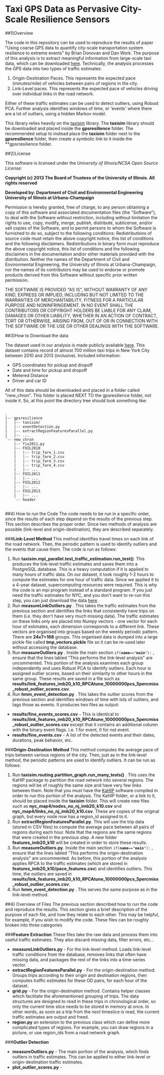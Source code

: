 Taxi GPS Data as Pervasive City-Scale Resilience Sensors
=============

##1)Overview

The code in this repository can be used to reproduce the results of paper "Using coarse GPS data to quantify city-scale transportation system resilience to extreme events" by Brian Donovan and Dan Work.  The purpose of this analysis is to extract meaningful information from large-scale taxi data, which can be downloaded [here](http://publish.illinois.edu/dbwork/open-data/).  Technically, the analysis processes the GPS data into two types of traffic estimates:

1. Origin-Destination Paces.  This represents the expected pace (minutes/mile) of vehicles between pairs of regions in the city.
2. Link-Level paces.  This represents the expected pace of vehicles driving over individual links in the road network.

Either of these traffic estimates can be used to detect outliers, using Robust PCA.  Further analysis identifies windows of time, or 'events' where there are a lot of outliers, using a hidden Markov model.

This library relies heavily on the [taxisim](https://github.com/Lab-Work/taxisim) library.  The **taxisim** library should be downloaded and placed inside the **gpsresilience** folder.  The recommended setup to instead place the **taxisim** folder next to the **gpsresilience** folder, then create a symbolic link to it inside the **gpsrresilience folder.

##2)License


This software is licensed under the *University of Illinois/NCSA Open Source License*:

**Copyright (c) 2013 The Board of Trustees of the University of Illinois. All rights reserved**

**Developed by: Department of Civil and Environmental Engineering University of Illinois at Urbana-Champaign**

Permission is hereby granted, free of charge, to any person obtaining a copy of this software and associated documentation files (the "Software"), to deal with the Software without restriction, including without limitation the rights to use, copy, modify, merge, publish, distribute, sublicense, and/or sell copies of the Software, and to permit persons to whom the Software is furnished to do so, subject to the following conditions: Redistributions of source code must retain the above copyright notice, this list of conditions and the following disclaimers. Redistributions in binary form must reproduce the above copyright notice, this list of conditions and the following disclaimers in the documentation and/or other materials provided with the distribution. Neither the names of the Department of Civil and Environmental Engineering, the University of Illinois at Urbana-Champaign, nor the names of its contributors may be used to endorse or promote products derived from this Software without specific prior written permission.

THE SOFTWARE IS PROVIDED "AS IS", WITHOUT WARRANTY OF ANY KIND, EXPRESS OR IMPLIED, INCLUDING BUT NOT LIMITED TO THE WARRANTIES OF MERCHANTABILITY, FITNESS FOR A PARTICULAR PURPOSE AND NONINFRINGEMENT. IN NO EVENT SHALL THE CONTRIBUTORS OR COPYRIGHT HOLDERS BE LIABLE FOR ANY CLAIM, DAMAGES OR OTHER LIABILITY, WHETHER IN AN ACTION OF CONTRACT, TORT OR OTHERWISE, ARISING FROM, OUT OF OR IN CONNECTION WITH THE SOFTWARE OR THE USE OR OTHER DEALINGS WITH THE SOFTWARE.








##3)How to Download the data

The dataset used in our analysis is made publicly available [here](http://publish.illinois.edu/dbwork/open-data/).  This dataset contains record of almost 700 million taxi trips in New York City between 2010 and 2013 (inclusive).  Included information:
- GPS coordinates for pickup and dropoff
- Date and time for pickup and dropoff
- Metered Distance
- Driver and car ID

All of this data should be downloaded and placed in a folder called "new_chron".  This folder is placed NEXT TO the gpsresilience folder, not inside it.  So, at this point the directory tree should look something like:
<pre>
<code>
.
|-- gpsresilience
|   |-- taxisim/
|   |-- eventDetection.py
|   |-- extractRegionFeaturesParallel.py
|   |-- ...
`-- new_chron
    |-- fix2011.py
    |-- FOIL2010
    |   |-- trip_fare_1.csv
    |   |-- trip_fare_2.csv
    |   |-- trip_fare_3.csv
    |   |-- trip_fare_4.csv
    |   |-- ...
    |-- FOIL2011
    |   |-- ...
    |-- FOIL2012
    |   |-- ...
    |-- FOIL2013
    |   |-- ...
    `-- header
</code>
</pre>
 
##4) How to run the Code
The code needs to be run in a specific order, since the results of each step depend on the results of the previous step.  This section describes the proper order.  Since two methods of analysis are possible (link-level and origin-destination), they are described separately.

###**Link-Level Method**
This method identifies travel times on each link of the road network.  Then, the periodic pattern is used to identify outliers and the events that cause them.  The code is run as follows:

1. Run **taxisim.mpi_parallel.test_traffic_estimation.run_test()**.  This produces the link-level traffic estimates and saves them into a PostgreSQL database.  This is a heavy computation if it is applied to many hours of traffic data.  On our dataset, it took roughly 1-2 hours to compute the estimates for one hour of traffic data.  Since we applied it to a 4-year dataset, supercomputing resources were required.  This is why the code is an mpi program instead of a standard program.  If you just need the traffic estimates for NYC, and you don't want to re-run this step, you can just download the data [here](www.ihaventuploadedthedatayet.com).
2. Run **measureLinkOutliers.py** .  This takes the traffic estimates from the previous section and identifies the links that consistently have trips on them (i.e. they don't have very much missing data).  The traffic estimates on these links only are placed into Numpy vectors - one vector for each hour of estimates, each dimension corresponds to a different link.  These vectors are organised into groups based on the weekly periodic pattern.  There are **24x7=168** groups.  This organised data is dumped into a large pickle file called **tmp_vectors.pickle** file so it can be re-used later without accessing the database.
3. Run **measureOutliers.py** .  Inside the main section <code>if(__name__=="__main__"):</code> , ensure that the lines labled "This performs the link-level analysis" are uncommented. This portion of the analysis examines each group independently and uses Robust PCA to identify outliers.  Each hour is assigned outlier scores, based on their similarity to other hours in the same group.  These results are saved in a file such as **results/link_features_imb20_k10_RPCAtune_10000000pcs_5percmiss_robust_outlier_scores.csv**.
4. Run **hmm_event_detection.py** .  This takes the outlier scores from the previous section and identifies windows of time with lots of outliers, and tags those as events.  It produces two files as output:
  - **results/fine_events_scores.csv** - This is identical to **results/link_features_imb20_k10_RPCAtune_10000000pcs_5percmiss_robust_outlier_scores.csv** except that it contains an additional column with the binary event flags.  I.e. 1 for event, 0 for not event.
  - **results/fine_events.csv** - A list of the detected events and their dates, durations, peak behavior, etc.

###**Origin-Destination Method**
This method computes the average pace of trips between various regions of the city.  Then, just as in the link-level method, the periodic patterns are used to identify outliers.  It can be run as follows:

1. Run **taxisim.routing.partition_graph.run_many_tests()** .  This uses the KaHIP package to partition the road network into several regions.  The regions will be of roughly the same size and have very few links between them.  Note that you must have the [KaHIP](https://github.com/schulzchristian/KaHIP/) software compiled in order to run this portion of the analysis.  The KaHIP folder, or a link to it, should be placed inside the **taxisim** folder.  This will create new files such as **nyc_map4/nodes_no_nj_imb20_k10.csv** and **nyc_map4/links_no_nj_imb20_k10.csv**.  These are copies of the original graph, but every node now has a region_id assigned to it.
2. Run **extractRegionFeaturesParallel.py**. This will use the trip data (stored in CSV files) to compute the average pace between all pairs of regions during each hour.  Note that the regions are the same regions that were created in the previous step.  A new folder **features_imb20_k10** will be created in order to store these results.
3. Run **measureOutliers.py**. Inside the main section <code>if(__name__=="__main__"):</code> , ensure that the lines labled "This performs the origin-destination analysis" are uncommented.  As before, this portion of the analysis applies RPCA to the traffic estimates (which are stored in **features_imb20_k10/pace_features.csv**) and identifies outliers.  This time, the outliers are saved in **results/link_features_imb20_k10_RPCAtune_10000000pcs_5percmiss_robust_outlier_scores.csv**.
4. Run **hmm_event_detection.py** .  This serves the same purpose as in the link-level method.

 
##4) Overview of Files
The previous section described how to run the code and reproduce the results.  This section gives a brief description of the purpose of each file, and how they relate to each other.  This may be helpful, for example, if you wish to modify the code.  These files can be roughly broken into three categories

###**Feature Extraction**
These files take the raw data and process them into useful traffic estimates.  They also discard missing data, filter errors, etc...
- **measureLinkOutliers.py** - For the link-level method.  Loads link-level traffic conditions from the database, removes links that often have missing data, and packages the rest of the links into a time-series vector.
- **extractRegionFeaturesParallel.py** - For the origin-destination method.  Groups trips according to their origin and destination regions, then computes traffic estimates for these OD pairs, for each hour of the dataset.
- **grid.py** - For the origin-destination method.  Contains helper classes which facilitate the aforementioned grouping of trips.  The data structures are designed to read in these trips in chronological order, so only the current time slice needs to be stored in memory at once.  In other words, as soon as a trip from the *next* timeslice is read, the current traffic estimates are output and freed.
- **region.py** an extension to the previous class which can define more complicated types of regions.  For example, you can draw regions in a picture, or use region_ids from a road network graph.


###**Outlier Detection**
- **measureOutliers.py** - The main portion of the analysis, which finds outliers in traffic estimates.  This can be applied to either link-level or origin-destination traffic estimates.
- **plot_outlier_scores.py** - 



